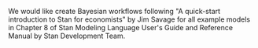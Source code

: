 We would like create Bayesian workflows following "A quick-start introduction to Stan for economists" by Jim Savage for all example models in Chapter 8 of Stan Modeling Language User's Guide and Reference Manual by Stan Development Team.
